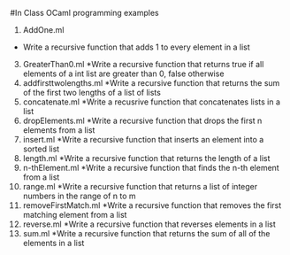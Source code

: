 #In Class OCaml programming examples

1. AddOne.ml
  * Write a recursive function that adds 1 to every element in a list
3. GreaterThan0.ml
  *Write a recursive function that returns true if all elements of a int list are greater than 0, false otherwise
4. addfirsttwolengths.ml
  *Write a recursive function that returns the sum of the first two lengths of a list of lists
6. concatenate.ml
  *Write a recusrive function that concatenates lists in a list
8. dropElements.ml
  *Write a recursive function that drops the first n elements from a list
10. insert.ml
  *Write a recursive function that inserts an element into a sorted list
12. length.ml
  *Write a recursive function that returns the length of a list
14. n-thElement.ml
  *Write a recursive function that finds the n-th element from a list
16. range.ml
  *Write a recursive function that returns a list of integer numbers in the range of n to m
18. removeFirstMatch.ml
  *Write a recursive function that removes the first matching element from a list
20. reverse.ml
  *Write a recursive function that reverses elements in a list
22. sum.ml
  *Write a recursive function that returns the sum of all of the elements in a list
